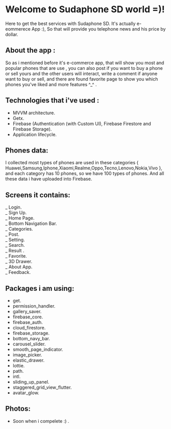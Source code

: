 # Welcome to Sudaphone SD world =)!
Here to get the best services with Sudaphone SD. It's actually e-eommerece App :), So that will provide you telephone news and his price by dollar.

## About the app :

So as i mentioned before it's e-commerce app, that will show you most and popular phones that are use , you can also post if you want to buy a phone or sell yours and the other users will interact, write a comment if anyone want to buy or sell, and there are found favorite page to show you which phones you've liked  and more features ^_^ .

## Technologies that i've used : 


- MVVM architecture.
- Getx.
- Firebase (Authentication (with Custom UI), Firebase Firestore and Firebase Storage).
- Application lifecycle.

## Phones data:
I collected most types of phones are used in these categories { Huawei,Samsung,Iphone,Xiaomi,Realme,Oppo,Tecno,Lenovo,Nokia,Vivo }, and each category has 10 phones, so we have 100 types of phones. And all these data i have uploaded into Firebase.

## Screens it contains:

_ Login. <br>
_ Sign Up. <br>
_ Home Page. <br>
_ Bottom Navigation Bar. <br>
_ Categories. <br>
_ Post. <br>
_ Setting. <br>
_ Search. <br>
_ Result . <br>
_ Favorite. <br>
_ 3D Drawer. <br>
_ About App. <br>
_ Feedback. <br>

## Packages i am using:

- get.
- permission_handler.
- gallery_saver.
- firebase_core.
- firebase_auth.
- cloud_firestore.
- firebase_storage.
- bottom_navy_bar.
- carousel_slider.
- smooth_page_indicator.
- image_picker.
- elastic_drawer.
- lottie.
- path.
- intl.
- sliding_up_panel.
- staggered_grid_view_flutter.
- avatar_glow.

## Photos:
- Soon when i compelete :) .
